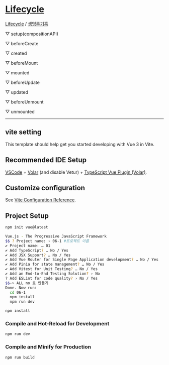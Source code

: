 
# [Lifecycle](https://vuejs.org/guide/essentials/lifecycle.html) 

[Lifecycle](https://vuejs.org/guide/essentials/lifecycle.html)  / 
[생명주기훅](https://v3-docs.vuejs-korea.org/guide/essentials/lifecycle.html)

▽ setup(compositionAPI)

▽ beforeCreate

▽ created

▽ beforeMount

▽ mounted

▽ beforeUpdate

▽ updated

▽ beforeUnmount

▽ unmounted


---
## vite setting

This template should help get you started developing with Vue 3 in Vite.

## Recommended IDE Setup

[VSCode](https://code.visualstudio.com/) + [Volar](https://marketplace.visualstudio.com/items?itemName=Vue.volar) (and disable Vetur) + [TypeScript Vue Plugin (Volar)](https://marketplace.visualstudio.com/items?itemName=Vue.vscode-typescript-vue-plugin).

## Customize configuration

See [Vite Configuration Reference](https://vitejs.dev/config/).

## Project Setup

```sh
npm init vue@latest

Vue.js - The Progressive JavaScript Framework
$$ ? Project name: › 06-1 #프로젝트 이름
✔ Project name: … 01
✔ Add TypeScript? … No / Yes
✔ Add JSX Support? … No / Yes
✔ Add Vue Router for Single Page Application development? … No / Yes
✔ Add Pinia for state management? … No / Yes
✔ Add Vitest for Unit Testing? … No / Yes
✔ Add an End-to-End Testing Solution? › No
? Add ESLint for code quality? › No / Yes
$$-> ALL no 로 만들기 
Done. Now run:
  cd 06-1
  npm install
  npm run dev
```

```sh
npm install
```

### Compile and Hot-Reload for Development

```sh
npm run dev
```

### Compile and Minify for Production

```sh
npm run build
```
